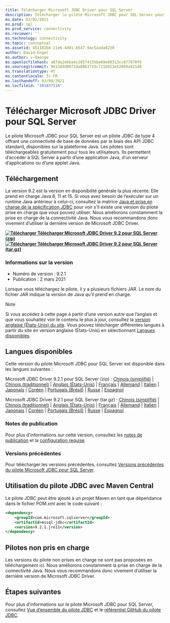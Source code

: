 ```yaml
---
title: Télécharger Microsoft JDBC Driver pour SQL Server
description: Télécharger le pilote Microsoft JDBC pour SQL Server pour développer des applications Java qui se connectent à SQL Server et Azure SQL Database.
ms.date: 03/02/2021
ms.prod: sql
ms.prod_service: connectivity
ms.reviewer: ''
ms.technology: connectivity
ms.topic: conceptual
ms.assetid: 451181b8-11e6-4d01-b547-9ac5aada8238
author: David-Engel
ms.author: v-daenge
ms.openlocfilehash: a87da2ebba4c28574155be69e60313cc877970f6
ms.sourcegitcommit: 9413ddd8071da8861715c721b923e52669a921d8
ms.translationtype: HT
ms.contentlocale: fr-FR
ms.lasthandoff: 03/04/2021
ms.locfileid: "101837116"
---
```

# <a name="download-microsoft-jdbc-driver-for-sql-server"></a>Télécharger Microsoft JDBC Driver pour SQL Server

Le pilote Microsoft JDBC pour SQL Server est un pilote JDBC de type 4 offrant une connectivité de base de données par le biais des API JDBC standard, disponibles sur la plateforme Java. Les pilotes sont téléchargeables gratuitement pour tous les utilisateurs. Ils permettent d’accéder à SQL Server à partir d’une application Java, d’un serveur d’applications ou d’une applet Java.

## <a name="download"></a>Téléchargement

La version 9.2 est la version en disponibilité générale la plus récente. Elle prend en charge Java 8, 11 et 15. Si vous avez besoin de l’exécuter sur un runtime Java antérieur à celui-ci, consultez la matrice [Java et prise en charge de la spécification JDBC](microsoft-jdbc-driver-for-sql-server-support-matrix.md#java-and-jdbc-specification-support) pour voir s’il existe une version du pilote prise en charge que vous pouvez utiliser. Nous améliorons constamment la prise en charge de la connectivité Java. Nous vous recommandons donc vivement d’utiliser la dernière version de Microsoft JDBC Driver.

**[![Télécharger](../../ssms/media/download-icon.png) Télécharger Microsoft JDBC Driver 9.2 pour SQL Server (zip)](https://go.microsoft.com/fwlink/?linkid=2155948)**  
**[![Télécharger](../../ssms/media/download-icon.png) Télécharger Microsoft JDBC Driver 9.2 pour SQL Server (tar.gz)](https://go.microsoft.com/fwlink/?linkid=2155949)**  

### <a name="version-information"></a>Informations sur la version

- Numéro de version : 9.2.1
- Publication : 2 mars 2021

Lorsque vous téléchargez le pilote, il y a plusieurs fichiers JAR. Le nom du fichier JAR indique la version de Java qu’il prend en charge.

> [!Note]
> Si vous accédez à cette page à partir d’une version autre que l’anglais et que vous souhaitez voir le contenu le plus à jour, consultez la [version anglaise (États-Unis) du site](). Vous pouvez télécharger différentes langues à partir du site en version anglaise (États-Unis) en sélectionnant [Langues disponibles](#available-languages).

## <a name="available-languages"></a>Langues disponibles

Cette version du pilote Microsoft JDBC pour SQL Server est disponible dans les langues suivantes :

Microsoft JDBC Driver 9.2.1 pour SQL Server (zip) : [Chinois (simplifié)](https://go.microsoft.com/fwlink/?linkid=2155948&clcid=0x804) | [Chinois (traditionnel)](https://go.microsoft.com/fwlink/?linkid=2155948&clcid=0x404) | [Anglais (États-Unis)](https://go.microsoft.com/fwlink/?linkid=2155948&clcid=0x409) | [Français](https://go.microsoft.com/fwlink/?linkid=2155948&clcid=0x40c) | [Allemand](https://go.microsoft.com/fwlink/?linkid=2155948&clcid=0x407) | [Italien](https://go.microsoft.com/fwlink/?linkid=2155948&clcid=0x410) | [Japonais](https://go.microsoft.com/fwlink/?linkid=2155948&clcid=0x411) | [Coréen](https://go.microsoft.com/fwlink/?linkid=2155948&clcid=0x412) | [Portugais (Brésil)](https://go.microsoft.com/fwlink/?linkid=2155948&clcid=0x416) | [Russe](https://go.microsoft.com/fwlink/?linkid=2155948&clcid=0x419) | [Espagnol](https://go.microsoft.com/fwlink/?linkid=2155948&clcid=0x40a)

Microsoft JDBC Driver 9.2.1 pour SQL Server (tar.gz) : [Chinois (simplifié)](https://go.microsoft.com/fwlink/?linkid=2155949&clcid=0x804) | [Chinois (traditionnel)](https://go.microsoft.com/fwlink/?linkid=2155949&clcid=0x404) | [Anglais (États-Unis)](https://go.microsoft.com/fwlink/?linkid=2155949&clcid=0x409) | [Français](https://go.microsoft.com/fwlink/?linkid=2155949&clcid=0x40c) | [Allemand](https://go.microsoft.com/fwlink/?linkid=2155949&clcid=0x407) | [Italien](https://go.microsoft.com/fwlink/?linkid=2155949&clcid=0x410) | [Japonais](https://go.microsoft.com/fwlink/?linkid=2155949&clcid=0x411) | [Coréen](https://go.microsoft.com/fwlink/?linkid=2155949&clcid=0x412) | [Portugais (Brésil)](https://go.microsoft.com/fwlink/?linkid=2155949&clcid=0x416) | [Russe](https://go.microsoft.com/fwlink/?linkid=2155949&clcid=0x419) | [Espagnol](https://go.microsoft.com/fwlink/?linkid=2155949&clcid=0x40a)

### <a name="release-notes"></a>Notes de publication

Pour plus d’informations sur cette version, consultez les [notes de publication](release-notes-for-the-jdbc-driver.md) et la [configuration requise](system-requirements-for-the-jdbc-driver.md).

### <a name="previous-releases"></a>Versions précédentes

Pour télécharger les versions précédentes, consultez [Versions précédentes du pilote Microsoft JDBC pour SQL Server](release-notes-for-the-jdbc-driver.md#previous-releases).

## <a name="using-the-jdbc-driver-with-maven-central"></a>Utilisation du pilote JDBC avec Maven Central

Le pilote JDBC peut être ajouté à un projet Maven en tant que dépendance dans le fichier POM.xml avec le code suivant :

```xml
<dependency>
    <groupId>com.microsoft.sqlserver</groupId>
    <artifactId>mssql-jdbc</artifactId>
    <version>9.2.1.jre11</version>
</dependency>
```  

## <a name="unsupported-drivers"></a>Pilotes non pris en charge

Les versions du pilote non prises en charge ne sont pas proposées en téléchargement ici. Nous améliorons constamment la prise en charge de la connectivité Java. Nous vous recommandons donc vivement d’utiliser la dernière version de Microsoft JDBC Driver.  
  
## <a name="next-steps"></a>Étapes suivantes

Pour plus d’informations sur le pilote Microsoft JDBC pour SQL Server, consultez [Vue d’ensemble du pilote JDBC](overview-of-the-jdbc-driver.md) et le [référentiel GitHub du pilote JDBC](https://github.com/microsoft/mssql-jdbc/blob/dev/README.md).